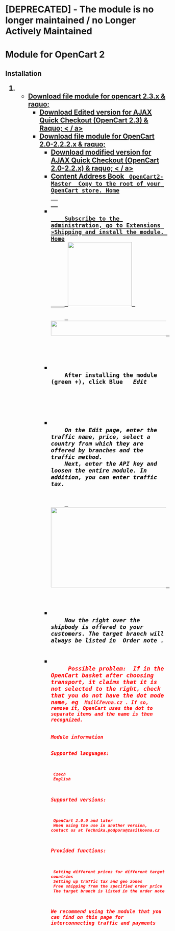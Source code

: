 # [DEPRECATED] - The module is no longer maintained / no Longer Actively Maintained

<H1> Module for OpenCart 2 </ h1>
<H2> Installation </ h2>
<ol style = "color: black;">
  <li>
    <Ul>
      <li> <a href="https://github.com/zasilkovna/opencart2/archive/opencart2.zip"> Download file module for opencart 2.3.x & raquo; </a>
      <Ul>
      <li> <a href="https://github.com/zasilvnovna/opencart2/archive/ajax-quick-check-check-opencart2.3.zip"> Download Edited version for AJAX Quick Checkout (OpenCart 2.3) & Raquo; < / a> </ li>
      </ ul>
      </ li>
      <li> <a href="https://github.com/zasilkovnna/opencart2/archive/master.zip"> Download file module for OpenCart 2.0-2.2.2.x & raquo; </a>
      <Ul>
      <li> <a href="https://github.com/Zasilvnovna/opencart2/archive/ajax-quick-check-check-check"> Download modified version for AJAX Quick Checkout (OpenCart 2.0-2.2.x) & raquo; < / a> </ li>
      </ ul>
      </ li>
    </ ul>
  </ li>
  <li>
    Content Address Book <code> OpenCart2-Master </ code> Copy to the root of your OpenCart store. Home
  </ li>
  <li>
    Subscribe to the administration, go to Extensions »Shipping and install the module. Home
    <a href="https://cloud.githubusercontent.com/assets/11771520/8772625/045ED8CC-2EC-11E5-9F01-BB90E556E2A1.png"> <Img Width = 200 Height = 200 src = "https: // Cloud .GithubuserContent.com / Assets / 11771520/8772625 / 045ed8CC-2Ece-11E5-9F01-BB90E56E2A1.png "> </a> <br>
    <a href="https://cloud.githubusercontent.com/assets/11771520/8772624/03292192-2ECE-11E5-8612-C09330155585.png"> <img width = 600 height = 46 src = "https: // cloud .GithubuserContent.com / Assets / 11771520/8772624 / 03292192-2Ece-11E5-8612-C09330155585.png "> </a> <br> <br>
  </ li>
  <li>
    After installing the module (green +), click Blue <I> <Strong> Edit </ strong> </ i> <br> <br> <br>
  </ li>
  <li>
    On the Edit page, enter the traffic name, price, select a country from which they are offered by branches and the traffic method.
    Next, enter the API key and loosen the entire module. In addition, you can enter traffic tax. <br> <br>
    <a href="https://cloud.githubusercontent.com/assets/11771520/8772621/8772621/8772621/00D3B164-2ECE-11E5-8E5-8EF1100EC6F.png"> <img width = 400 height = 250 src = "https: // Cloud .GithubuserContent.com / Assets / 11771520/8772621 / 00D3B164-2Ece-11E5-8172-EAFF1100EC6F.png "> </a> <br>
  </ li>
  <li>
    Now the right over the shipbody is offered to your customers. The target branch will always be listed in <Strong> Order note </ strong>.
  </ li>
  <li>
    <Strong Style = "Color: Red"> Possible problem: </ strong> If in the OpenCart basket after choosing transport, it claims that it is not selected to the right, check that you do not have the dot mode name, eg <Code> MailCřevna.cz </ code>. If so, remove it, OpenCart uses the dot to separate items and the name is then recognized.
    </ li>
</ ol>
Module information

Supported languages:

     Czech
     English

Supported versions:

     OpenCart 2.0.0 and later
     When using the use in another version, contact us at Technika.podpora@zasilkovna.cz

Provided functions:

     Setting different prices for different target countries
     Setting up traffic tax and geo zones
     Free shipping from the specified order price
     The target branch is listed in the order note

We recommend using the module that you can find on this page for interconnecting traffic and payments
